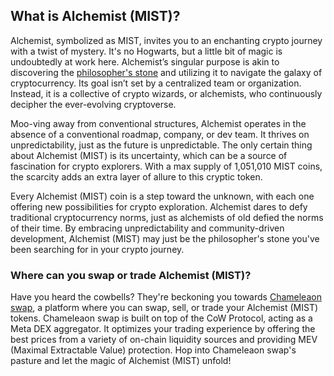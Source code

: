 <h2>What is Alchemist (MIST)?</h2>

<p>Alchemist, symbolized as MIST, invites you to an enchanting crypto journey with a twist of mystery. It's no Hogwarts, but a little bit of magic is undoubtedly at work here. Alchemist’s singular purpose is akin to discovering the <a href="https://en.wikipedia.org/wiki/Philosopher%27s_stone" rel="nofollow noreferrer noopener" target="_blank">philosopher's stone</a> and utilizing it to navigate the galaxy of cryptocurrency. Its goal isn’t set by a centralized team or organization. Instead, it is a collective of crypto wizards, or alchemists, who continuously decipher the ever-evolving cryptoverse.</p>

<p>Moo-ving away from conventional structures, Alchemist operates in the absence of a conventional roadmap, company, or dev team. It thrives on unpredictability, just as the future is unpredictable. The only certain thing about Alchemist (MIST) is its uncertainty, which can be a source of fascination for crypto explorers. With a max supply of 1,051,010 MIST coins, the scarcity adds an extra layer of allure to this cryptic token. </p>

<p>Every Alchemist (MIST) coin is a step toward the unknown, with each one offering new possibilities for crypto exploration. Alchemist dares to defy traditional cryptocurrency norms, just as alchemists of old defied the norms of their time. By embracing unpredictability and community-driven development, Alchemist (MIST) may just be the philosopher's stone you've been searching for in your crypto journey.</p>

<h3>Where can you swap or trade Alchemist (MIST)?</h3>

<p>Have you heard the cowbells? They're beckoning you towards <a href="https://chameleon.exchange/" rel="noopener" target="_blank">Chameleaon swap</a>, a platform where you can swap, sell, or trade your Alchemist (MIST) tokens. Chameleaon swap is built on top of the CoW Protocol, acting as a Meta DEX aggregator. It optimizes your trading experience by offering the best prices from a variety of on-chain liquidity sources and providing MEV (Maximal Extractable Value) protection. Hop into Chameleaon swap's pasture and let the magic of Alchemist (MIST) unfold!</p>
